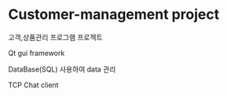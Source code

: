 # Customer-management project

고객,상품관리 프로그램 프로젝트

Qt gui framework

DataBase(SQL) 사용하여 data 관리

TCP Chat client
